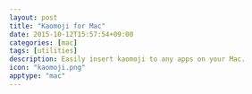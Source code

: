 ```yaml
---
layout: post
title: "Kaomoji for Mac"
date: 2015-10-12T15:57:54+09:00
categories: [mac]
tags: [utilities]
description: Easily insert kaomoji to any apps on your Mac.
icon: "kaomoji.png"
apptype: "mac"
---
```

